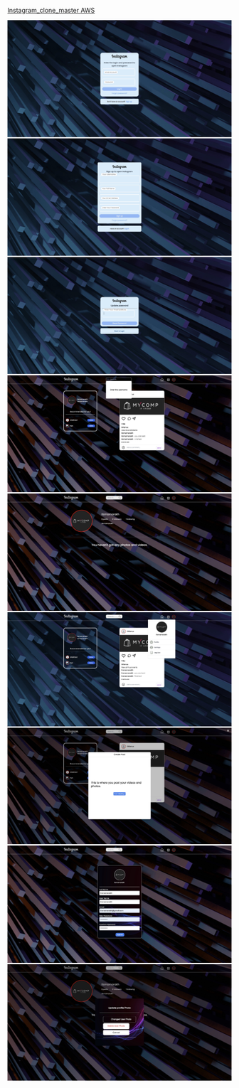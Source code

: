 

<a href="" alt=""> Instagram_clone_master
<a href="" alt=""> AWS

![images](./public/images/Login-page.jpeg)
![images](./public/images/Signup.jpeg)
![images](./public/images/Forgot-password.jpeg)
![images](./public/images/Search-home.jpeg)
![images](./public/images/Profile.jpeg)
![images](./public/images/profile-settings.jpeg)
![images](./public/images/Create-post.jpeg)
![images](./public/images/Sitting.jpeg)
![images](./public/images/Upload-photo.jpeg)
